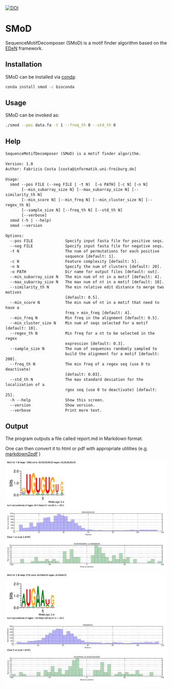 [![DOI](https://zenodo.org/badge/doi/10.5281/zenodo.59226.svg)](http://dx.doi.org/10.5281/zenodo.59226)

# SMoD
SequenceMotifDecomposer (SMoD) is a motif finder algorithm based on the [EDeN](https://github.com/fabriziocosta/EDeN) framework.


## Installation

SMoD can be installed via [conda](http://conda.pydata.org/miniconda.html):

```bash
conda install smod -c bioconda
```


## Usage

SMoD can be invoked as:

```bash
./smod --pos data.fa -t 1 --freq_th 0 --std_th 0
```


## Help

```
SequenceMotifDecomposer (SMoD) is a motif finder algorithm.

Version: 1.0
Author: Fabrizio Costa [costa@informatik.uni-freiburg.de]

Usage:
  smod --pos FILE (--neg FILE | -t N)  [-o PATH] [-c N] [-n N]
       [--min_subarray_size N] [--max_subarray_size N] [--similarity_th N]
       [--min_score N] [--min_freq N] [--min_cluster_size N] [--regex_th N]
       [--sample_size N] [--freq_th N] [--std_th N]
       [--verbose]
  smod (-h | --help)
  smod --version

Options:
  --pos FILE              Specify input fasta file for positive seqs.
  --neg FILE              Specify input fasta file for negative seqs.
  -t N                    The num of permutations for each positive
                          sequence [default: 1].
  -c N                    Feature complexity [default: 5].
  -n N                    Specify the num of clusters [default: 20].
  -o PATH                 Dir name for output files [default: out].
  --min_subarray_size N   The min num of nt in a motif [default: 4].
  --max_subarray_size N   The max num of nt in a motif [default: 10].
  --similarity_th N       The min relative edit distance to merge two motives
                          [default: 0.5].
  --min_score N           The min num of nt in a motif that need to have a
                          freq > min_freq [default: 4].
  --min_freq N            Min freq in the alignment [default: 0.5].
  --min_cluster_size N    Min num of seqs selected for a motif [default: 10].
  --regex_th N            Min freq for a nt to be selected in the regex
                          expression [default: 0.3].
  --sample_size N         The num of sequences randomly sampled to
                          build the alignment for a motif [default: 200].
  --freq_th N             The min freq of a regex seq (use 0 to deactivate)
                          [default: 0.03].
  --std_th N              The max standard deviation for the localization of a
                          rgex seq (use 0 to deactivate) [default: 25].
  -h --help               Show this screen.
  --version               Show version.
  --verbose               Print more text.
```

## Output
The program outputs a file called report.md in Markdown format.

One can then convert it to html or pdf with appropriate utilities (e.g. [markdown2pdf](https://github.com/kxxoling/markdown2pdf) )

<p align="center"><img src="fig.png"></p>
